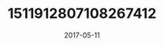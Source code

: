 ---
title: "1511912807108267412"
cover: "2017-05-11 08.07.53 1511912807108267412_46248401"
photo: "2017-05-11 08.07.53 1511912807108267412_46248401"
date: "2017-05-11"
type: "photo"
---
